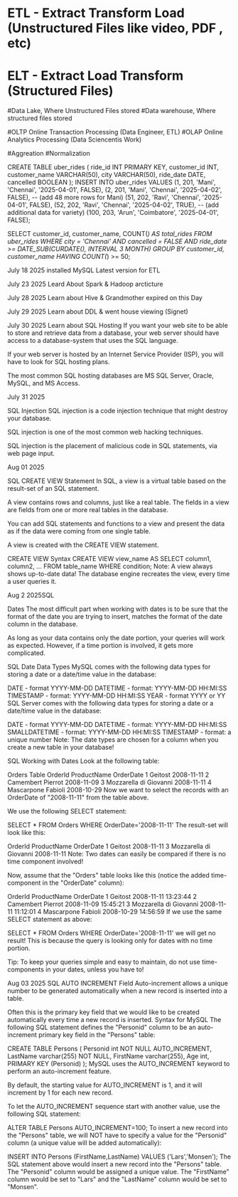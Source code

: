 # ETL - Extract Transform Load (Unstructured Files like video, PDF , etc)
# ELT - Extract Load Transform (Structured Files)
 
#Data Lake, Where Unstructured Files stored 
#Data warehouse, Where structured files stored

#OLTP Online Transaction Processing (Data Engineer, ETL)
#OLAP Online Analytics Processing (Data Sciencentis Work)


#Aggreation 
#Normalization



CREATE TABLE uber_rides ( 
ride_id INT PRIMARY KEY, 
customer_id INT, 
customer_name VARCHAR(50), 
city VARCHAR(50), 
ride_date DATE, 
cancelled BOOLEAN 
); 
INSERT INTO uber_rides VALUES 
(1, 201, 'Mani', 'Chennai', '2025-04-01', FALSE), 
(2, 201, 'Mani', 'Chennai', '2025-04-02', FALSE), -- (add 48 more rows for Mani) 
(51, 202, 'Ravi', 'Chennai', '2025-04-01', FALSE), 
(52, 202, 'Ravi', 'Chennai', '2025-04-02', TRUE), -- (add additional data for variety) 
(100, 203, 'Arun', 'Coimbatore', '2025-04-01', FALSE);



SELECT customer_id, customer_name, COUNT(*) AS total_rides 
FROM uber_rides 
WHERE city = 'Chennai' AND cancelled = FALSE 
AND ride_date >= DATE_SUB(CURDATE(), INTERVAL 3 MONTH) 
GROUP BY customer_id, customer_name 
HAVING COUNT(*) >= 50; 


July 18 2025
installed MySQL Latest version for ETL  


July 23 2025
Leard About Spark & Hadoop arcticture 

July 28 2025
Learn about Hive & Grandmother expired on this Day

July 29 2025
Learn about DDL & went house viewing (Signet)

July 30 2025
Learn about 
SQL Hosting
If you want your web site to be able to store and retrieve data from a database, your web server should have access to a database-system that uses the SQL language.

If your web server is hosted by an Internet Service Provider (ISP), you will have to look for SQL hosting plans.

The most common SQL hosting databases are MS SQL Server, Oracle, MySQL, and MS Access.

July 31 2025

SQL Injection
SQL injection is a code injection technique that might destroy your database.

SQL injection is one of the most common web hacking techniques.

SQL injection is the placement of malicious code in SQL statements, via web page input.



Aug 01 2025

SQL CREATE VIEW Statement
In SQL, a view is a virtual table based on the result-set of an SQL statement.

A view contains rows and columns, just like a real table. The fields in a view are fields from one or more real tables in the database.

You can add SQL statements and functions to a view and present the data as if the data were coming from one single table.

A view is created with the CREATE VIEW statement. 

CREATE VIEW Syntax
CREATE VIEW view_name AS
SELECT column1, column2, ...
FROM table_name
WHERE condition;
Note: A view always shows up-to-date data! The database engine recreates the view, every time a user queries it.


Aug 2 2025SQL 

Dates
The most difficult part when working with dates is to be sure that the format of the date you are trying to insert, matches the format of the date column in the database.

As long as your data contains only the date portion, your queries will work as expected. However, if a time portion is involved, it gets more complicated.

SQL Date Data Types
MySQL comes with the following data types for storing a date or a date/time value in the database:

DATE - format YYYY-MM-DD
DATETIME - format: YYYY-MM-DD HH:MI:SS
TIMESTAMP - format: YYYY-MM-DD HH:MI:SS
YEAR - format YYYY or YY
SQL Server comes with the following data types for storing a date or a date/time value in the database:

DATE - format YYYY-MM-DD
DATETIME - format: YYYY-MM-DD HH:MI:SS
SMALLDATETIME - format: YYYY-MM-DD HH:MI:SS
TIMESTAMP - format: a unique number
Note: The date types are chosen for a column when you create a new table in your database!

SQL Working with Dates
Look at the following table:

Orders Table
OrderId	ProductName	OrderDate
1	Geitost	2008-11-11
2	Camembert Pierrot	2008-11-09
3	Mozzarella di Giovanni	2008-11-11
4	Mascarpone Fabioli	2008-10-29
Now we want to select the records with an OrderDate of "2008-11-11" from the table above.

We use the following SELECT statement:

SELECT * FROM Orders WHERE OrderDate='2008-11-11'
The result-set will look like this:

OrderId	ProductName	OrderDate
1	Geitost	2008-11-11
3	Mozzarella di Giovanni	2008-11-11
Note: Two dates can easily be compared if there is no time component involved!

Now, assume that the "Orders" table looks like this (notice the added time-component in the "OrderDate" column):

OrderId	ProductName	OrderDate
1	Geitost	2008-11-11 13:23:44
2	Camembert Pierrot	2008-11-09 15:45:21
3	Mozzarella di Giovanni	2008-11-11 11:12:01
4	Mascarpone Fabioli	2008-10-29 14:56:59
If we use the same SELECT statement as above:

SELECT * FROM Orders WHERE OrderDate='2008-11-11'
we will get no result! This is because the query is looking only for dates with no time portion.

Tip: To keep your queries simple and easy to maintain, do not use time-components in your dates, unless you have to!

Aug 03 2025
SQL AUTO INCREMENT Field
Auto-increment allows a unique number to be generated automatically when a new record is inserted into a table.

Often this is the primary key field that we would like to be created automatically every time a new record is inserted.
Syntax for MySQL
The following SQL statement defines the "Personid" column to be an auto-increment primary key field in the "Persons" table:

CREATE TABLE Persons (
    Personid int NOT NULL AUTO_INCREMENT,
    LastName varchar(255) NOT NULL,
    FirstName varchar(255),
    Age int,
    PRIMARY KEY (Personid)
);
MySQL uses the AUTO_INCREMENT keyword to perform an auto-increment feature.

By default, the starting value for AUTO_INCREMENT is 1, and it will increment by 1 for each new record.

To let the AUTO_INCREMENT sequence start with another value, use the following SQL statement:

ALTER TABLE Persons AUTO_INCREMENT=100;
To insert a new record into the "Persons" table, we will NOT have to specify a value for the "Personid" column (a unique value will be added automatically):

INSERT INTO Persons (FirstName,LastName)
VALUES ('Lars','Monsen');
The SQL statement above would insert a new record into the "Persons" table. The "Personid" column would be assigned a unique value. The "FirstName" column would be set to "Lars" and the "LastName" column would be set to "Monsen".